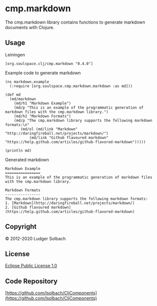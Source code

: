 cmp.markdown
============
The cmp.markdown library contains functions to generate markdown documents with Clojure.

Usage
-----
Leiningen

```
[org.soulspace.clj/cmp.markdown "0.4.0"]
```


Example code to generate markdown

```
(ns markdown.example
  (:require [org.soulspace.cmp.markdown.markdown :as md]))

(def md
  (md/markdown
    (md/h1 "Markdown Example")
    (md/p "This is an example of the programmatic generation of markdown files with the cmp.markdown library.")
    (md/h2 "Markdown Formats")
    (md/p "The cmp.markdown library supports the following markdown formats:\n"
       (md/ol (md/link "Markdown" "http://daringfireball.net/projects/markdown/")
           (md/link "Github flavoured markdown" "https://help.github.com/articles/github-flavored-markdown")))))

(println md)
```

Generated markdown 

```
Markdown Example
================
This is an example of the programmatic generation of markdown files with the cmp.markdown library.

Markdown Formats
----------------
The cmp.markdown library supports the following markdown formats:
1. [Markdown](http://daringfireball.net/projects/markdown/)
2. [Github flavoured markdown](https://help.github.com/articles/github-flavored-markdown)
```

Copyright
---------
© 2012-2020 Ludger Solbach

License
-------
[Eclipse Public License 1.0](http://www.eclipse.org/legal/epl-v10.html)

Code Repository
---------------
[https://github.com/lsolbach/CljComponents](https://github.com/lsolbach/CljComponents)


